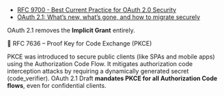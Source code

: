- [RFC 9700 - Best Current Practice for OAuth 2.0 Security](https://www.rfc-editor.org/rfc/rfc9700)
- [OAuth 2.1: What’s new, what’s gone, and how to migrate securely](https://workos.com/blog/oauth-2-1-whats-new)


OAuth 2.1 removes the **Implicit Grant** entirely.

📄 RFC 7636 – Proof Key for Code Exchange (PKCE)

PKCE was introduced to secure public clients (like SPAs and mobile apps) using the Authorization Code Flow.
It mitigates authorization code interception attacks by requiring a dynamically generated secret (code_verifier).
OAuth 2.1 Draft **mandates PKCE for all Authorization Code flows**, even for confidential clients.

